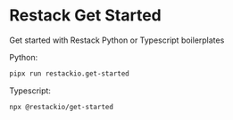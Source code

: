 # Restack Get Started

Get started with Restack Python or Typescript boilerplates

Python:

```bash
pipx run restackio.get-started
```

Typescript:

```bash
npx @restackio/get-started
```
